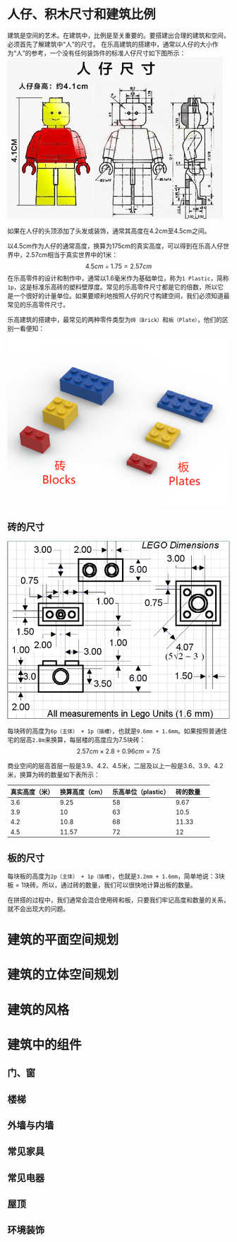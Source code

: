 # 人仔、积木尺寸和建筑比例
建筑是空间的艺术。在建筑中，比例是至关重要的。要搭建出合理的建筑和空间，必须首先了解建筑中“人”的尺寸。
在乐高建筑的搭建中，通常以人仔的大小作为“人”的参考，一个没有任何装饰件的标准人仔尺寸如下图所示：
![人仔尺寸](images/minifigure_size.jpg)

如果在人仔的头顶添加了头发或装饰，通常其高度在4.2cm至4.5cm之间。

以4.5cm作为人仔的通常高度，换算为175cm的真实高度，可以得到在乐高人仔世界中，2.57cm相当于真实世界中的1米：
$$
4.5cm ÷ 1.75 = 2.57cm
$$
在乐高零件的设计和制作中，通常以1.6毫米作为基础单位，称为`1 Plastic`，简称`1p`，这是标准乐高砖的塑料壁厚度。常见的乐高零件尺寸都是它的倍数，所以它是一个很好的计量单位。如果要顺利地按照人仔的尺寸构建空间，我们必须知道最常见的乐高零件尺寸。

乐高建筑的搭建中，最常见的两种零件类型为`砖（Brick）`和`板（Plate）`，他们的区别一看便知：

![砖和板](images/block_plate.png)

## 砖的尺寸

![Lego Dimensions](images/Lego_dimensions.jpg)

每块砖的高度为`6p（主体） + 1p（插槽）`，也就是`9.6mm + 1.6mm`。如果按照普通住宅的层高`2.8m`来换算，每层楼的高度应为7.5块砖：
$$
2.57cm × 2.8 ÷ 0.96cm = 7.5
$$


商业空间的层高首层一般是3.9、4.2、4.5米，二层及以上一般是3.6、3.9、4.2米，换算为砖的数量如下表所示：

| 真实高度（米） | 换算高度（cm） | 乐高单位（plastic） | 砖的数量 |      |
| -------------- | -------------- | ------------------- | -------- | ---- |
| 3.6            | 9.25           | 58                  | 9.67     |      |
| 3.9            | 10             | 63                  | 10.5     |      |
| 4.2            | 10.8           | 68                  | 11.33    |      |
| 4.5            | 11.57          | 72                  | 12       |      |

## 板的尺寸

每块板的高度为`2p（主体） + 1p（插槽）`，也就是`3.2mm + 1.6mm`，简单地说：3块板 = 1块砖。所以，通过砖的数量，我们可以很快地计算出板的数量。

在拼搭的过程中，我们通常会混合使用砖和板，只要我们牢记高度和数量的关系，就不会出现大的问题。



# 建筑的平面空间规划

# 建筑的立体空间规划

# 建筑的风格

# 建筑中的组件

## 门、窗

## 楼梯

## 外墙与内墙

## 常见家具

## 常见电器

## 屋顶

## 环境装饰

